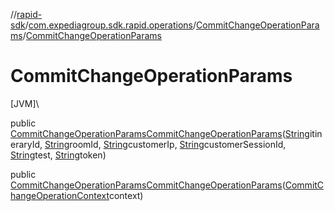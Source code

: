//[rapid-sdk](../../../index.md)/[com.expediagroup.sdk.rapid.operations](../index.md)/[CommitChangeOperationParams](index.md)/[CommitChangeOperationParams](-commit-change-operation-params.md)

# CommitChangeOperationParams

[JVM]\

public [CommitChangeOperationParams](index.md)[CommitChangeOperationParams](-commit-change-operation-params.md)([String](https://docs.oracle.com/javase/8/docs/api/java/lang/String.html)itineraryId, [String](https://docs.oracle.com/javase/8/docs/api/java/lang/String.html)roomId, [String](https://docs.oracle.com/javase/8/docs/api/java/lang/String.html)customerIp, [String](https://docs.oracle.com/javase/8/docs/api/java/lang/String.html)customerSessionId, [String](https://docs.oracle.com/javase/8/docs/api/java/lang/String.html)test, [String](https://docs.oracle.com/javase/8/docs/api/java/lang/String.html)token)

public [CommitChangeOperationParams](index.md)[CommitChangeOperationParams](-commit-change-operation-params.md)([CommitChangeOperationContext](../-commit-change-operation-context/index.md)context)
